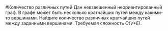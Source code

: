 #Количество различных путей
Дан невзвешенный неориентированный граф. В графе может быть несколько 
кратчайших путей между какими-то вершинами. Найдите количество различных 
кратчайших путей между заданными вершинами. Требуемая сложность *O(V+E)*.


